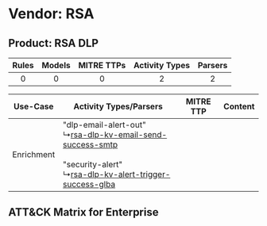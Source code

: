 Vendor: RSA
===========
Product: RSA DLP
----------------
| Rules | Models | MITRE TTPs | Activity Types | Parsers |
|:-----:|:------:|:----------:|:--------------:|:-------:|
|   0   |   0    |     0      |       2        |    2    |

|  Use-Case  | Activity Types/Parsers    | MITRE TTP | Content    |
|:----------:| ---- | --------- | ---- |
| Enrichment |  "dlp-email-alert-out"<br> ↳[rsa-dlp-kv-email-send-success-smtp](Ps/pC_rsadlpkvemailsendsuccesssmtp.md)<br><br> "security-alert"<br> ↳[rsa-dlp-kv-alert-trigger-success-glba](Ps/pC_rsadlpkvalerttriggersuccessglba.md)<br> |    | [](RM/r_m_rsa_rsa_dlp_Enrichment.md) |

ATT&CK Matrix for Enterprise
----------------------------
